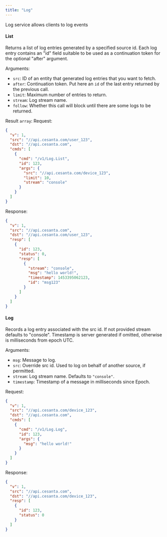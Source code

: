 ```yaml
---
title: "Log"
---
```


Log service allows clients to log events

#### List
Returns a list of log entries generated by a specified source id. Each log entry contains an "id" field suitable to be used as a continuation token for the optional "after" argument.

Arguments:
- `src`: ID of an entity that generated log entries that you want to fetch.
- `after`: Continuation token. Put here an `id` of the last entry returned by the previous call.
- `limit`: Maximum number of entries to return.
- `stream`: Log stream name.
- `follow`: Whether this call will block until there are some logs to be returned.

Result `array`: 
Request:
```json
{
  "v": 1,
  "src": "//api.cesanta.com/user_123",
  "dst": "//api.cesanta.com",
  "cmds": [
    {
      "cmd": "/v1/Log.List",
      "id": 123,
      "args": {
        "src": "//api.cesanta.com/device_123",
        "limit": 10,
        "stream": "console"
      }
    }
  ]
}

```

Response:
```json
{
  "v": 1,
  "src": "//api.cesanta.com",
  "dst": "//api.cesanta.com/user_123",
  "resp": [
    {
      "id": 123,
      "status": 0,
      "resp": [
        {
          "stream": "console",
          "msg": "hello world!",
          "timestamp": 1453395062123,
          "id": "msg123"
        }
      ]
    }
  ]
}

```

#### Log
Records a log entry associated with the src id. If not provided stream defaults to "console". Timestamp is server generated if omitted, otherwise is milliseconds from epoch UTC.

Arguments:
- `msg`: Message to log.
- `src`: Override src id. Used to log on behalf of another source, if permitted.
- `stream`: Log stream name. Defaults to `"console"`.
- `timestamp`: Timestamp of a message in milliseconds since Epoch.

Request:
```json
{
  "v": 1,
  "src": "//api.cesanta.com/device_123",
  "dst": "//api.cesanta.com",
  "cmds": [
    {
      "cmd": "/v1/Log.Log",
      "id": 123,
      "args": {
        "msg": "hello world!"
      }
    }
  ]
}

```

Response:
```json
{
  "v": 1,
  "src": "//api.cesanta.com",
  "dst": "//api.cesanta.com/device_123",
  "resp": [
    {
      "id": 123,
      "status": 0
    }
  ]
}
```


